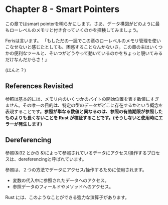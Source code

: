 # Chapter 8 - Smart Pointers

この章ではsmart pointerを明らかにします。さあ、データ構図がどのように最もローレベルのメモリと付き合っていくのかを探検してみましょう。

Ferisは言います。
「もしただの一読でこの章のローレベルのメモリ管理を使いこなせないと感じたとしても、困惑することなんかないさ。この章の主はいくつかの便利なツールと、そいつがどうやって動いているのかをちょっと覗いてみるだけなんだからさ！」

(ほんと？)

## References Revisited

参照は基本的には、メモリ内のいくつかのバイトの開始位置を表す数値にすぎません。その唯一の目的は、特定の型のデータがどこに存在するかという概念を表現することです。**参照が単なる数値と異なるのは、参照の有効期限が参照したものよりも長くないことを Rust が検証することです。(そうしないと使用時にエラーが発生します)**


## Dereferencing

参照(&i32 とかの &)によって参照されているデータにアクセス/操作するプロセスは、dereferencingと呼ばれています。

参照は、２つの方法でデータにアクセス/操作するために使用されます。

* 変数の代入中に参照されたデータへのアクセス。
* 参照データのフィールドやメソッドへのアクセス。

Rust には、このようなことができる強力な演算子があります。